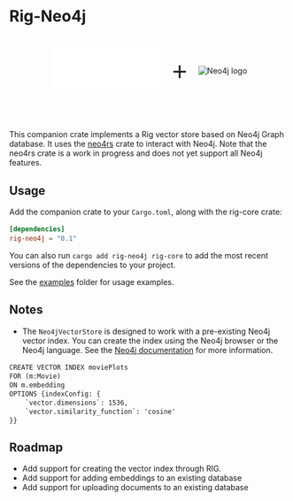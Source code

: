 # Rig-Neo4j

<br>

<div style="display: flex; align-items: center; justify-content: center;">
    <picture>
        <source media="(prefers-color-scheme: dark)" srcset="../img/rig_logo_dark.svg">
        <source media="(prefers-color-scheme: light)" srcset="../img/rig_logo.svg">
        <img src="../img/rig_logo.svg" width="200" alt="Rig logo">
    </picture>
    <span style="font-size: 48px; margin: 0 20px; font-weight: regular; font-family: Open Sans, sans-serif;"> + </span>
    <picture>
        <source media="(prefers-color-scheme: dark)" srcset="https://cdn.prod.website-files.com/653986a9412d138f23c5b8cb/65c3ee6c93dc929503742ff6_1_E5u7PfGGOQ32_H5dUVGerQ%402x.png">
        <source media="(prefers-color-scheme: light)" srcset="https://commons.wikimedia.org/wiki/File:Neo4j-logo_color.png">
        <img src="https://commons.wikimedia.org/wiki/File:Neo4j-logo_color.png" width="200" alt="Neo4j logo">
    </picture>

</div>

<br><br>

This companion crate implements a Rig vector store based on Neo4j Graph database. It uses the [neo4rs](https://github.com/neo4j-labs/neo4rs) crate to interact with Neo4j. Note that the neo4rs crate is a work in progress and does not yet support all Neo4j features.


## Usage

Add the companion crate to your `Cargo.toml`, along with the rig-core crate:

```toml
[dependencies]
rig-neo4j = "0.1"
```

You can also run `cargo add rig-neo4j rig-core` to add the most recent versions of the dependencies to your project.

See the [examples](./examples) folder for usage examples.

## Notes

- The `Neo4jVectorStore` is designed to work with a pre-existing Neo4j vector index. You can create the index using the Neo4j browser or the Neo4j language. See the [Neo4j documentation](https://neo4j.com/docs/genai/tutorials/embeddings-vector-indexes/setup/vector-index/) for more information.

```Cypher
CREATE VECTOR INDEX moviePlots
FOR (m:Movie)
ON m.embedding
OPTIONS {indexConfig: {
    `vector.dimensions`: 1536,
    `vector.similarity_function`: 'cosine'
}}
```

## Roadmap

- Add support for creating the vector index through RIG.
- Add support for adding embeddings to an existing database
- Add support for uploading documents to an existing database

